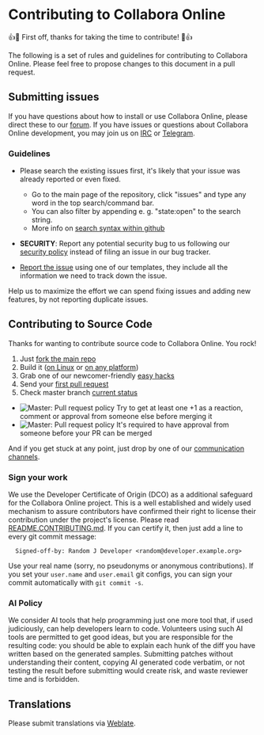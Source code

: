 # Contributing to Collabora Online
:+1::tada: First off, thanks for taking the time to contribute! :tada::+1:

The following is a set of rules and guidelines for contributing to Collabora Online. Please feel free to propose changes to this document in a pull request.


## Submitting issues

If you have questions about how to install or use Collabora Online, please direct these to our [forum][forum].
If you have issues or questions about Collabora Online development, you may join us on [IRC][irc] or [Telegram][telegram].

### Guidelines
* Please search the existing issues first, it's likely that your issue was already reported or even fixed.
  - Go to the main page of the repository, click "issues" and type any word in the top search/command bar.
  - You can also filter by appending e. g. "state:open" to the search string.
  - More info on [search syntax within github](https://help.github.com/articles/searching-issues)
* __SECURITY__: Report any potential security bug to us following our [security policy](https://github.com/CollaboraOnline/online/security/policy) instead of filing an issue in our bug tracker.

* [Report the issue][report] using one of our templates, they include all the information we need to track down the issue.

Help us to maximize the effort we can spend fixing issues and adding new features, by not reporting duplicate issues.

[report]: https://github.com/CollaboraOnline/online/issues/new/choose
[forum]: https://forum.collaboraonline.com/
[irc]: https://web.libera.chat/?channels=cool-dev
[telegram]: https://t.me/CollaboraOnline

## Contributing to Source Code

Thanks for wanting to contribute source code to Collabora Online. You rock!

1. Just [fork the main repo](https://github.com/CollaboraOnline/online/fork)
2. Build it ([on Linux](https://collaboraonline.github.io/post/build-code/) or [on any platform](https://forum.collaboraonline.com/t/start-developing-cool-on-any-platform-in-5-minutes/52))
3. Grab one of our newcomer-friendly [easy hacks](https://collaboraonline.github.io/post/easyhacks/)
4. Send your [first pull request](https://forum.collaboraonline.com/t/your-first-pull-request/41)
5. Check master branch [current status](https://github.com/CollaboraOnline/online#readme)
  - ![Master: Pull request policy](https://img.shields.io/badge/Master-PRs%20can%20be%20merged%20without%20approval-42BC00?logoColor=42BC00&logo=git "Main release is still distant. Thanks for your support and contributions! :)") Try to get at least one +1 as a reaction, comment or approval from someone else before merging it
  - ![Master: Pull request policy](https://img.shields.io/badge/Master-protected%2C%20PRs%20need%20approval-red?logoColor=lightred&logo=git "Collabora Team is preparing for the next release, therefore 'master' branch is protected now, PRs need 1 review before merging. Thanks for your support and contributions! :)") It's required to have approval from someone before your PR can be merged

And if you get stuck at any point, just drop by one of our [communication channels](https://collaboraonline.github.io/post/communicate/).

### Sign your work

We use the Developer Certificate of Origin (DCO) as a additional safeguard for the Collabora Online project. This is a well established and widely used mechanism to assure contributors have confirmed their right to license their contribution under the project's license. Please read [README.CONTRIBUTING.md](README.CONTRIBUTING.md). If you can certify it, then just add a line to every git commit message:

````
  Signed-off-by: Random J Developer <random@developer.example.org>
````

Use your real name (sorry, no pseudonyms or anonymous contributions). If you set your `user.name` and `user.email` git configs, you can sign your commit automatically with `git commit -s`.

### AI Policy

We consider AI tools that help programming just one more tool that, if used judiciously, can help
developers learn to code.  Volunteers using such AI tools are permitted to get good ideas, but you
are responsible for the resulting code: you should be able to explain each hunk of the diff you have
written based on the generated samples. Submitting patches without understanding their content,
copying AI generated code verbatim, or not testing the result before submitting would create risk,
and waste reviewer time and is forbidden.

## Translations
Please submit translations via [Weblate](https://hosted.weblate.org/projects/collabora-online).
